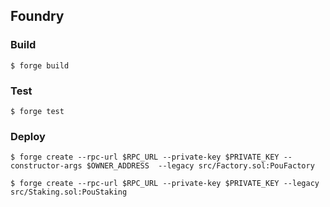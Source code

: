 ## Foundry

### Build

```shell
$ forge build
```

### Test

```shell
$ forge test
```

### Deploy

```shell
$ forge create --rpc-url $RPC_URL --private-key $PRIVATE_KEY --constructor-args $OWNER_ADDRESS  --legacy src/Factory.sol:PouFactory

$ forge create --rpc-url $RPC_URL --private-key $PRIVATE_KEY --legacy src/Staking.sol:PouStaking
```
